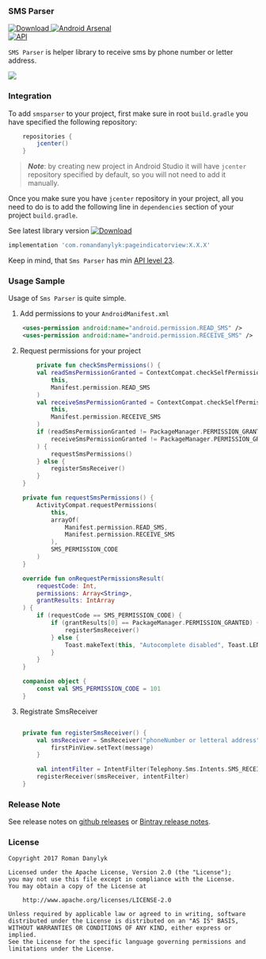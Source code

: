 ### **SMS Parser**
[ ![Download](https://api.bintray.com/packages/romandanylyk/maven/pageindicatorview/images/download.svg) ](https://bintray.com/romandanylyk/maven/pageindicatorview/_latestVersion)[![Android Arsenal](https://img.shields.io/badge/Android%20Arsenal-PageIndicatorView-green.svg?style=true)](https://android-arsenal.com/details/1/4555)  
[![API](https://img.shields.io/badge/API-14%2B-brightgreen.svg?style=flat)](https://android-arsenal.com/api?level=14)


`SMS Parser` is helper library to receive sms by phone number or letter address.

![](https://github.com/Sergey-Kulyk/sms-parser/blob/master/ezgif.com-gif-maker%20(1).gif)

### **Integration**
To add `smsparser` to your project, first make sure in root `build.gradle` you have specified the following repository:
```groovy
    repositories {
        jcenter()
    }
```
>***Note***: by creating new project in Android Studio it will have `jcenter` repository specified by default, so you will not need to add it manually.

Once you make sure you have `jcenter` repository in your project, all you need to do is to add the following line in `dependencies` section of your project `build.gradle`.
 
See latest library version [ ![Download](https://api.bintray.com/packages/romandanylyk/maven/pageindicatorview/images/download.svg) ](https://bintray.com/romandanylyk/maven/pageindicatorview/_latestVersion)
```groovy
implementation 'com.romandanylyk:pageindicatorview:X.X.X'
```

Keep in mind, that `Sms Parser` has min [API level 23](https://developer.android.com/about/dashboards/index.html).

### **Usage Sample**
Usage of `Sms Parser` is quite simple.

1. Add permissions to your `AndroidManifest.xml`
```xml
    <uses-permission android:name="android.permission.READ_SMS" />
    <uses-permission android:name="android.permission.RECEIVE_SMS" />
```
2. Request permissions for your project
```kotlin
        private fun checkSmsPermissions() {
        val readSmsPermissionGranted = ContextCompat.checkSelfPermission(
            this,
            Manifest.permission.READ_SMS
        )
        val receiveSmsPermissionGranted = ContextCompat.checkSelfPermission(
            this,
            Manifest.permission.RECEIVE_SMS
        )
        if (readSmsPermissionGranted != PackageManager.PERMISSION_GRANTED ||
            receiveSmsPermissionGranted != PackageManager.PERMISSION_GRANTED
        ) {
            requestSmsPermissions()
        } else {
            registerSmsReceiver()
        }
    }

    private fun requestSmsPermissions() {
        ActivityCompat.requestPermissions(
            this,
            arrayOf(
                Manifest.permission.READ_SMS,
                Manifest.permission.RECEIVE_SMS
            ),
            SMS_PERMISSION_CODE
        )
    }

    override fun onRequestPermissionsResult(
        requestCode: Int,
        permissions: Array<String>,
        grantResults: IntArray
    ) {
        if (requestCode == SMS_PERMISSION_CODE) {
            if (grantResults[0] == PackageManager.PERMISSION_GRANTED) {
                registerSmsReceiver()
            } else {
                Toast.makeText(this, "Autocomplete disabled", Toast.LENGTH_LONG).show()
            }
        }
    }

    companion object {
        const val SMS_PERMISSION_CODE = 101
    }
```

3. Registrate SmsReceiver
```kotlin

    private fun registerSmsReceiver() {
        val smsReceiver = SmsReceiver("phoneNumber or letteral address", "\\d{2}-\\d{2}") { message ->
            firstPinView.setText(message)
        }

        val intentFilter = IntentFilter(Telephony.Sms.Intents.SMS_RECEIVED_ACTION)
        registerReceiver(smsReceiver, intentFilter)
    }
```

### **Release Note**
See release notes on [github releases](https://github.com/romandanylyk/PageIndicatorView/releases) or [Bintray release notes](https://bintray.com/romandanylyk/maven/pageindicatorview#release).

### **License**

    Copyright 2017 Roman Danylyk
    
    Licensed under the Apache License, Version 2.0 (the "License");
    you may not use this file except in compliance with the License.
    You may obtain a copy of the License at
    
        http://www.apache.org/licenses/LICENSE-2.0
    
    Unless required by applicable law or agreed to in writing, software
    distributed under the License is distributed on an "AS IS" BASIS,
    WITHOUT WARRANTIES OR CONDITIONS OF ANY KIND, either express or implied.
    See the License for the specific language governing permissions and
    limitations under the License.
